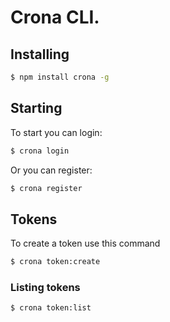 # Crona CLI.

## Installing
```bash
$ npm install crona -g
```
## Starting
To start you can login:
```bash
$ crona login
```
Or you can register:
```bash
$ crona register
```
## Tokens
To create a token use this command

```bash
$ crona token:create
```

### Listing tokens

```bash
$ crona token:list
```